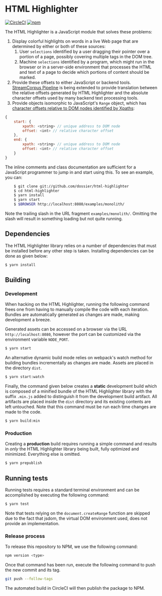 # HTML Highlighter

[![CircleCI](https://circleci.com/gh/dossier/html-highlighter.svg?style=svg)](https://circleci.com/gh/dossier/html-highlighter)
[![npm](https://img.shields.io/npm/v/html-highlighter.svg)](https://www.npmjs.com/package/html-highlighter)

The HTML Highlighter is a JavaScript module that solves these problems:

 1. Display colorful highlights on words in a live Web page that are
    determined by either or both of these sources:
    1. User `selections` identified by a user dragging their pointer
       over a portion of a page, possibly covering multiple tags in
       the DOM tree.
    1. Machine `selections` identified by a program, which might run
       in the browser or in a server-side environment that processes
       the HTML and text of a page to decide which portions of content
       should be marked.
 1. Provide these offsets to either JavaScript or backend tools.
    [StreamCorpus Pipeline](https:/github.com/trec-kba/streamcorpus-pipeline)
    is being extended to provide translation between the relative
    offsets generated by HTML Highlighter and the absolute character
    offsets used by many backend text processing tools.
 1. Provide objects isomorphic to JavaScript's `Range` object, which
    has [character offsets relative to DOM nodes identified by Xpaths](https://github.com/dossier/html-highlighter/blob/0.1.0/src/html_highlighter.js#L1067-L1076):
```javascript
{
    start: {
        xpath: <string> // unique address to DOM node
        offset: <int> // relative character offset
    },
    end: {
        xpath: <string> // unique address to DOM node
        offset: <int> // relative character offset
    }
}
```

The inline comments and class documentation are sufficient for a JavaScript
programmer to jump in and start using this.  To see an example, you can:

```bash
    $ git clone git://github.com/dossier/html-highlighter
    $ cd html-highlighter
    $ yarn install
    $ yarn start
    $ $BROWSER http://localhost:8080/examples/monolith/
```

Note the trailing slash in the URL fragment `examples/monolith/`.  Omitting
the slash will result in something loading but not quite running.

## Dependencies

The HTML Highlighter library relies on a number of dependencies that must be
installed before any other step is taken.  Installing dependencies can be done
as given below:

```sh
$ yarn install
```

## Building
### Development

When hacking on the HTML Highlighter, running the following command frees one
from having to manually compile the code with each iteration.  Bundles are
automatically generated as changes are made, making development a breeze.

Generated assets can be accessed on a browser via the URL
`http://localhost:8080`, however the port can be customized via the environment
variable `NODE_PORT`.

```sh
$ yarn start
```

An alternative dynamic build mode relies on webpack's watch method for building
bundles incrementally as changes are made.  Assets are placed in the directory
`dist`.

```sh
$ yarn start:watch
```

Finally, the command given below creates a **static** development build which is
composed of a minified bundle of the HTML Highlighter library with the suffix
`.min.js` added to distinguish it from the development build artifact.  All
artifacts are placed inside the `dist` directory and its existing contents are
left untouched.  Note that this command must be run each time changes are made
to the code.

```sh
$ yarn build:min
```

### Production

Creating a **production** build requires running a simple command and results in
*only* the HTML Highlighter library being built, fully optimized and minimized.
Everything else is omitted.

```sh
$ yarn prepublish
```

## Running tests

Running tests requires a standard terminal environment and can be accomplished
by executing the following command:

```sh
$ yarn test
```

Note that tests relying on the `document.createRange` function are skipped due
to the fact that jsdom, the virtual DOM environment used, does not provide an
implementation.

### Release process

To release this repository to NPM, we use the following command:

```sh
npm version <type>
```

Once that command has been run, execute the following command to push the
new commit and its tag.

```sh
git push --follow-tags
```

The automated build in CircleCI will then publish the package to NPM.
